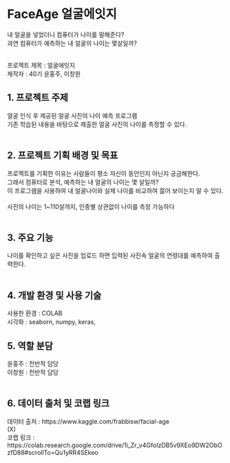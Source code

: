 # FaceAge 얼굴에잇지

내 얼굴을 넣었더니 컴퓨터가 나이를 말해준다?<br>
과연 컴퓨터가 예측하는 내 얼굴의 나이는 몇살일까?<br>

<br>프로젝트 제목 : 얼굴에잇지
<br>제작자 : 40기 윤홍주, 이창원

<h2>1. 프로젝트 주제</h2>
  얼굴 인식 후 제공된 얼굴 사진의 나이 예측 프로그램<br>
  기존 학습된 내용을 바탕으로 제출한 얼굴 사진의 나이를 측정할 수 있다.<br>
  <br>
  

<h2>2. 프로젝트 기획 배경 및 목표</h2>
  프로젝트를 기획한 이유는 사람들이 평소 자신이 동안인지 아닌지 궁금해한다.<br>
  그래서 컴퓨터로 분석, 예측하는 내 얼굴의 나이는 몇 살일까?<br>
  이 프로그램을 사용하여 내 얼굴나이와 실제 나이를 비교하여 젊어 보이는지 알 수 있다. <br>
  <br>
  사진의 나이는 1~110살까지, 인종별 상관없이 나이를 측정 가능하다<br>
  <br>

<h2>3. 주요 기능</h2>
  나이를 확인하고 싶은 사진을 업로드 하면 입력된 사진속 얼굴의 연령대를 예측하여 출력한다.<br>
  
  <br>

<h2>4.	개발 환경 및 사용 기술</h2>
  사용한 환경 : COLAB <br>
  시각화 : seaborn, numpy, keras, 
  <br>

<h2>5.	역할 분담</h2>
  윤홍주 : 전반적 담당<br>
  이창원 : 전반적 담당
  <br>
  <br>

<h2>6.	데이터 출처 및 코랩 링크 </h2>
데이터 출처 : https://www.kaggle.com/frabbisw/facial-age <br>
(X)<br>
코랩 링크 : https://colab.research.google.com/drive/1i_Zr_v4GfoIzDB5v9XEo9DW2ObOzfD88#scrollTo=Qu1yRR4SEkeo <br>


